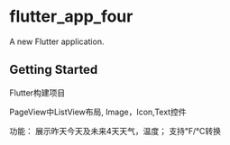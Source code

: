 # flutter_app_four

A new Flutter application.

## Getting Started
Flutter构建项目

PageView中ListView布局, Image，Icon,Text控件

功能： 展示昨天今天及未来4天天气，温度； 支持℉/℃转换

